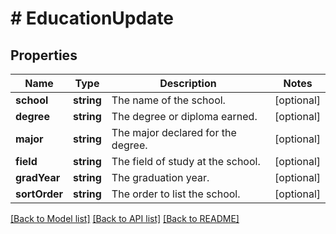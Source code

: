 # # EducationUpdate

## Properties

Name | Type | Description | Notes
------------ | ------------- | ------------- | -------------
**school** | **string** | The name of the school. | [optional]
**degree** | **string** | The degree or diploma earned. | [optional]
**major** | **string** | The major declared for the degree. | [optional]
**field** | **string** | The field of study at the school. | [optional]
**gradYear** | **string** | The graduation year. | [optional]
**sortOrder** | **string** | The order to list the school. | [optional]

[[Back to Model list]](../../README.md#models) [[Back to API list]](../../README.md#endpoints) [[Back to README]](../../README.md)
